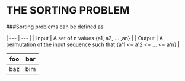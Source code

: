 # THE SORTING PROBLEM

###Sorting problems can be defined as

| --- | --- |
| Input | A set of n values {a1, a2, ... ,an} |
| Output | A permutation of the input sequence such that {a'1 <= a'2 <= ... <= a'n} |

| foo | bar |
| --- | --- |
| baz | bim |
